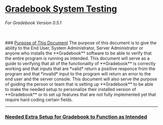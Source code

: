 <!--
GradebookSystemTesting.md

This file will contain all of the system testing documentation for all of the functionality that was added
by Team GEEKS (CS298-01 Spring 2019). When this document is ready to be part of a release it will be
converted to a PDF format and the name of both the pdf and a copy of the markdown file will be named
like this: "GradebookSystemTesting_version_0.5.1.md" in a subdirectory of the current one with the name of
the directory being the same as the release tag name. The markdown file will be kept as a copy of the PDF
incase changes need to be made to that version of the document so that new versions do not have to have
items removed to make a new copy for an older release.

Team GEEKS:
Bruno DaSilva
Cristain Fitzgerald
Elly Griffen
Kenneth Kozlowski


Version of Gradebook that this Documentation is current for: 0.5.1

Directory Location of Final Version of Md and PDF Documents: Not available yet

Version of this Document: 1.0

-->
# <u>Gradebook System Testing</u>  
###### For Gradebook Version 0.5.1
<!--Change version number for every new version of Gradebook that this document supports-->
<br>
### <u>Purpose of This Document</u>  
The purpose of this document is to give the ability to the End User, System Administrator, Server Administrator or anyone who installs the **Gradebook** software to be able to verify that the entire program is running as intended. This document will serve as a guide to verifying that all of the functionality of **Gradebook** is correctly working and that inputs that are *valid* return a positive responce from the program and that *invalid* input to the program will return an error to the end user and the server console.  
This document will also serve the purpose of guiding the person or team that is setting up **Gradebook** to be able to make the needed setup to personalize their installed version of **Gradebook** or to set up features that are not fully implemented yet that require hard coding certain fields.  

***
### <u>Needed Extra Setup for Gradebook to Function as Intended</u>
<!--Add This section in later-->
